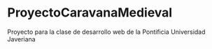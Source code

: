 # ProyectoCaravanaMedieval
Proyecto para la clase de desarrollo web de la Pontificia Universidad Javeriana
